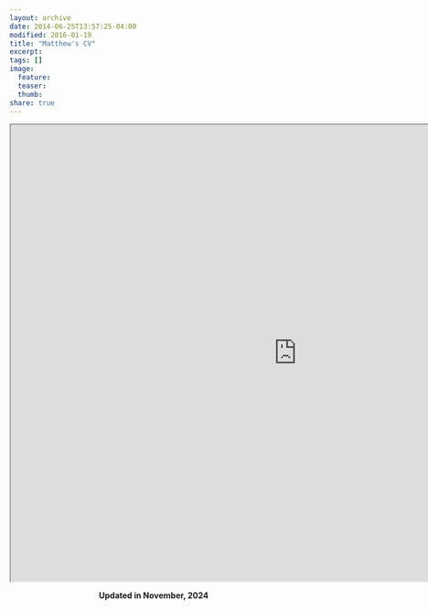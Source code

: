 ```yaml
---
layout: archive
date: 2014-06-25T13:57:25-04:00
modified: 2016-01-19
title: "Matthew's CV"
excerpt:
tags: []
image:
  feature:
  teaser:
  thumb:
share: true
---
```



<iframe src="https://drive.google.com/file/d/1Eskq7wfhCVMogtwm3txBaeI2WnvHZcPE/preview" width="1000" height="800"></iframe>

<p align="center">
  <b>Updated in November, 2024</b><br>
  <b>  </b><br>
</p>
